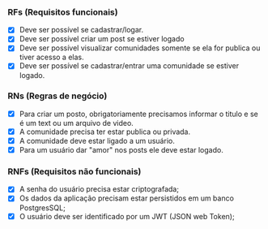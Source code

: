 ### RFs (Requisitos funcionais)

- [x] Deve ser possível se cadastrar/logar.
- [x] Deve ser possível criar um post se estiver logado
- [x] Deve ser possível visualizar comunidades somente se ela for publica ou tiver acesso a elas.
- [x] Deve ser possível se cadastrar/entrar uma comunidade se estiver logado.

### RNs (Regras de negócio)

- [x] Para criar um posto, obrigatoriamente precisamos informar o titulo e se é um text ou um arquivo de video.
- [x] A comunidade precisa ter estar publica ou privada.
- [x] A comunidade deve estar ligado a um usuário.
- [x] Para um usuário dar "amor" nos posts ele deve estar logado.

### RNFs (Requisitos não funcionais)

- [x] A senha do usuário precisa estar criptografada;
- [x] Os dados da aplicação precisam estar persistidos em um banco PostgresSQL;
- [x] O usuário deve ser identificado por um JWT (JSON web Token);
